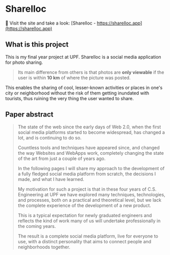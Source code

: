 # **Sharelloc**


🔗 Visit the site and take a look: [Sharelloc - https://sharelloc.app](https://sharelloc.app)

## What is this project

This is my final year project at UPF. Sharelloc is a social media application for photo sharing.

> Its main difference from others is that photos are **only viewable** if the user is within **10 km** of where the picture was posted.

This enables the sharing of cool, lesser-known activities or places in one's city or neighborhood without the risk of them getting inundated with tourists, thus ruining the very thing the user wanted to share.

## Paper abstract

>The state of the web since the early days of Web 2.0, when the first social media platforms started to become widespread, has changed a lot, and is continuing to do so.
>
>Countless tools and techniques have appeared since, and changed the way Websites and WebApps work, completely changing the state of the art from just a couple of years ago.
>
>In the following pages I will share my approach to the development of a fully fledged social media platform from scratch, the decisions I made, and what I have learned.
>
>My motivation for such a project is that in these four years of C.S. Engineering at UPF we have explored many techniques, technologies, and processes, both on a practical and theoretical level, but we lack the complete experience of the development of a new product.
>
>This is a typical expectation for newly graduated engineers and reflects the kind of work many of us will undertake professionally in the coming years.
>
>The result is a complete social media platform, live for everyone to use, with a distinct personality that aims to connect people and neighborhoods together.
